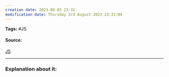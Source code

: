 ```yaml
---
creation date: 2023-08-03 23:31
modification date: Thursday 3rd August 2023 23:31:04
---
```


**Tags:** #JS 

#### Source:
[JS](https://javascript.info/map-set)

--------------------------------------

### Explanation about it:

